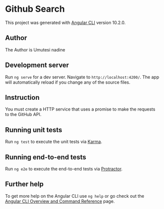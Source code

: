 # Github Search

This project was generated with [Angular CLI](https://github.com/angular/angular-cli) version 10.2.0.

## Author

The Author is Umutesi nadine

## Development server

Run `ng serve` for a dev server. Navigate to `http://localhost:4200/`. The app will automatically reload if you change any of the source files.

## Instruction

You must create a HTTP service that uses a promise to make the requests to the GitHub API.

## Running unit tests

Run `ng test` to execute the unit tests via [Karma](https://karma-runner.github.io).

## Running end-to-end tests

Run `ng e2e` to execute the end-to-end tests via [Protractor](http://www.protractortest.org/).

## Further help

To get more help on the Angular CLI use `ng help` or go check out the [Angular CLI Overview and Command Reference](https://angular.io/cli) page.
